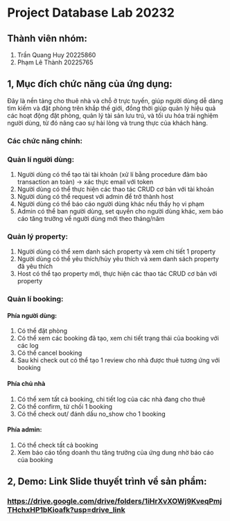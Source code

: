 # Project Database Lab 20232

## Thành viên nhóm:

1. Trần Quang Huy 20225860
2. Phạm Lê Thành 20225765

## 1, Mục đích chức năng của ứng dụng:

Đây là nền tảng cho thuê nhà và chỗ ở trực tuyến, giúp người dùng dễ dàng tìm kiếm và đặt phòng trên khắp thế giới, đồng thời giúp quản lý hiệu quả các hoạt động đặt phòng, quản lý tài sản lưu trú, và tối ưu hóa trải nghiệm người dùng, từ đó nâng cao sự hài lòng và trung thực của khách hàng.

### Các chức năng chính:

### Quản lí người dùng:

1. Người dùng có thể tạo tài tài khoản (xử lí bằng procedure đảm bảo transaction an toàn) -> xác thực email với token
2. Người dùng có thể thực hiện các thao tác CRUD cơ bản với tài khoản
3. Người dùng có thể request với admin để trở thành host
4. Người dùng có thể báo cáo người dùng khác nếu thấy họ vi phạm
5. Admin có thể ban người dùng, set quyền cho người dùng khác, xem báo cáo tăng trưởng về người dùng mới theo tháng/năm

### Quản lý property:

1. Người dùng có thể xem danh sách property và xem chi tiết 1 property
2. Người dùng có thể yêu thích/hủy yêu thích và xem danh sách property đã yêu thích
3. Host có thể tạo property mới, thực hiện các thao tác CRUD cơ bản với property

### Quản lí booking:

#### Phía người dùng:

1. Có thể đặt phòng
2. Có thể xem các booking đã tạo, xem chi tiết trạng thái của booking với các log
3. Có thể cancel booking
4. Sau khi check out có thể tạo 1 review cho nhà được thuê tương ứng với booking

#### Phía chủ nhà

1. Có thể xem tất cả booking, chi tiết log của các nhà đang cho thuê
2. Có thể confirm, từ chối 1 booking
3. Có thể check out/ đánh dấu no_show cho 1 booking

#### Phía admin:

1. Có thể check tất cả booking
2. Xem báo cáo tổng doanh thu tăng trưởng của ứng dung nhờ báo cáo của booking

## 2, Demo: Link Slide thuyết trình về sản phẩm:

### https://drive.google.com/drive/folders/1iHrXvXOWj9KveqPmjTHchxHP1bKioafk?usp=drive_link
